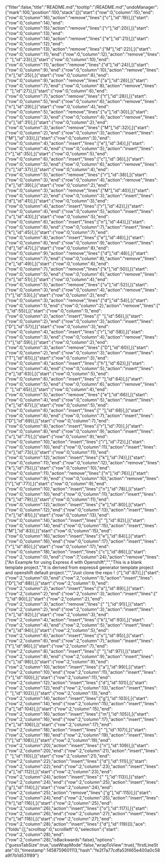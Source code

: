 {"filter":false,"title":"README.md","tooltip":"/README.md","undoManager":{"mark":100,"position":100,"stack":[[{"start":{"row":0,"column":15},"end":{"row":0,"column":16},"action":"remove","lines":["c"],"id":19}],[{"start":{"row":0,"column":14},"end":{"row":0,"column":15},"action":"remove","lines":["r"],"id":20}],[{"start":{"row":0,"column":13},"end":{"row":0,"column":14},"action":"remove","lines":["e"],"id":21}],[{"start":{"row":0,"column":12},"end":{"row":0,"column":13},"action":"remove","lines":["M"],"id":22}],[{"start":{"row":0,"column":11},"end":{"row":0,"column":12},"action":"remove","lines":[" "],"id":23}],[{"start":{"row":0,"column":10},"end":{"row":0,"column":11},"action":"remove","lines":["d"],"id":24}],[{"start":{"row":0,"column":9},"end":{"row":0,"column":10},"action":"remove","lines":["n"],"id":25}],[{"start":{"row":0,"column":8},"end":{"row":0,"column":9},"action":"remove","lines":["a"],"id":26}],[{"start":{"row":0,"column":7},"end":{"row":0,"column":8},"action":"remove","lines":[" "],"id":27}],[{"start":{"row":0,"column":6},"end":{"row":0,"column":7},"action":"remove","lines":["t"],"id":28}],[{"start":{"row":0,"column":5},"end":{"row":0,"column":6},"action":"remove","lines":["n"],"id":29}],[{"start":{"row":0,"column":4},"end":{"row":0,"column":5},"action":"remove","lines":["u"],"id":30}],[{"start":{"row":0,"column":3},"end":{"row":0,"column":4},"action":"remove","lines":["o"],"id":31}],[{"start":{"row":0,"column":2},"end":{"row":0,"column":3},"action":"remove","lines":["M"],"id":32}],[{"start":{"row":0,"column":2},"end":{"row":0,"column":3},"action":"insert","lines":["M"],"id":33}],[{"start":{"row":0,"column":3},"end":{"row":0,"column":4},"action":"insert","lines":["e"],"id":34}],[{"start":{"row":0,"column":4},"end":{"row":0,"column":5},"action":"insert","lines":["r"],"id":35}],[{"start":{"row":0,"column":5},"end":{"row":0,"column":6},"action":"insert","lines":["c"],"id":36}],[{"start":{"row":0,"column":5},"end":{"row":0,"column":6},"action":"remove","lines":["c"],"id":37}],[{"start":{"row":0,"column":4},"end":{"row":0,"column":5},"action":"remove","lines":["r"],"id":38}],[{"start":{"row":0,"column":3},"end":{"row":0,"column":4},"action":"remove","lines":["e"],"id":39}],[{"start":{"row":0,"column":2},"end":{"row":0,"column":3},"action":"remove","lines":["M"],"id":40}],[{"start":{"row":0,"column":2},"end":{"row":0,"column":3},"action":"insert","lines":["d"],"id":41}],[{"start":{"row":0,"column":3},"end":{"row":0,"column":4},"action":"insert","lines":["r"],"id":42}],[{"start":{"row":0,"column":4},"end":{"row":0,"column":5},"action":"insert","lines":["u"],"id":43}],[{"start":{"row":0,"column":5},"end":{"row":0,"column":6},"action":"insert","lines":["n"],"id":44}],[{"start":{"row":0,"column":6},"end":{"row":0,"column":7},"action":"insert","lines":["k"],"id":45}],[{"start":{"row":0,"column":7},"end":{"row":0,"column":8},"action":"insert","lines":["e"],"id":46}],[{"start":{"row":0,"column":8},"end":{"row":0,"column":9},"action":"insert","lines":["d"],"id":47}],[{"start":{"row":0,"column":8},"end":{"row":0,"column":9},"action":"remove","lines":["d"],"id":48}],[{"start":{"row":0,"column":7},"end":{"row":0,"column":8},"action":"remove","lines":["e"],"id":49}],[{"start":{"row":0,"column":6},"end":{"row":0,"column":7},"action":"remove","lines":["k"],"id":50}],[{"start":{"row":0,"column":5},"end":{"row":0,"column":6},"action":"remove","lines":["n"],"id":51}],[{"start":{"row":0,"column":4},"end":{"row":0,"column":5},"action":"remove","lines":["u"],"id":52}],[{"start":{"row":0,"column":3},"end":{"row":0,"column":4},"action":"remove","lines":["r"],"id":53}],[{"start":{"row":0,"column":2},"end":{"row":0,"column":3},"action":"remove","lines":["d"],"id":54}],[{"start":{"row":0,"column":1},"end":{"row":0,"column":2},"action":"remove","lines":[" "],"id":55}],[{"start":{"row":0,"column":1},"end":{"row":0,"column":2},"action":"insert","lines":[" "],"id":56}],[{"start":{"row":0,"column":2},"end":{"row":0,"column":3},"action":"insert","lines":["D"],"id":57}],[{"start":{"row":0,"column":3},"end":{"row":0,"column":4},"action":"insert","lines":["r"],"id":58}],[{"start":{"row":0,"column":3},"end":{"row":0,"column":4},"action":"remove","lines":["r"],"id":59}],[{"start":{"row":0,"column":2},"end":{"row":0,"column":3},"action":"remove","lines":["D"],"id":60}],[{"start":{"row":0,"column":2},"end":{"row":0,"column":3},"action":"insert","lines":["T"],"id":61}],[{"start":{"row":0,"column":3},"end":{"row":0,"column":4},"action":"insert","lines":["h"],"id":62}],[{"start":{"row":0,"column":4},"end":{"row":0,"column":5},"action":"insert","lines":["e"],"id":63}],[{"start":{"row":0,"column":5},"end":{"row":0,"column":6},"action":"insert","lines":[" "],"id":64}],[{"start":{"row":0,"column":5},"end":{"row":0,"column":6},"action":"remove","lines":[" "],"id":65}],[{"start":{"row":0,"column":4},"end":{"row":0,"column":5},"action":"remove","lines":["e"],"id":66}],[{"start":{"row":0,"column":4},"end":{"row":0,"column":5},"action":"insert","lines":["e"],"id":67}],[{"start":{"row":0,"column":5},"end":{"row":0,"column":6},"action":"insert","lines":[" "],"id":68}],[{"start":{"row":0,"column":6},"end":{"row":0,"column":7},"action":"insert","lines":["D"],"id":69}],[{"start":{"row":0,"column":7},"end":{"row":0,"column":8},"action":"insert","lines":["r"],"id":70}],[{"start":{"row":0,"column":8},"end":{"row":0,"column":9},"action":"insert","lines":["u"],"id":71}],[{"start":{"row":0,"column":9},"end":{"row":0,"column":10},"action":"insert","lines":["i"],"id":72}],[{"start":{"row":0,"column":10},"end":{"row":0,"column":11},"action":"insert","lines":["n"],"id":73}],[{"start":{"row":0,"column":11},"end":{"row":0,"column":12},"action":"insert","lines":["k"],"id":74}],[{"start":{"row":0,"column":11},"end":{"row":0,"column":12},"action":"remove","lines":["k"],"id":75}],[{"start":{"row":0,"column":10},"end":{"row":0,"column":11},"action":"remove","lines":["n"],"id":76}],[{"start":{"row":0,"column":9},"end":{"row":0,"column":10},"action":"remove","lines":["i"],"id":77}],[{"start":{"row":0,"column":9},"end":{"row":0,"column":10},"action":"insert","lines":["n"],"id":78}],[{"start":{"row":0,"column":10},"end":{"row":0,"column":11},"action":"insert","lines":["k"],"id":79}],[{"start":{"row":0,"column":11},"end":{"row":0,"column":12},"action":"insert","lines":["e"],"id":80}],[{"start":{"row":0,"column":12},"end":{"row":0,"column":13},"action":"insert","lines":["n"],"id":81}],[{"start":{"row":0,"column":13},"end":{"row":0,"column":14},"action":"insert","lines":[" "],"id":82}],[{"start":{"row":0,"column":14},"end":{"row":0,"column":15},"action":"insert","lines":["M"],"id":83}],[{"start":{"row":0,"column":15},"end":{"row":0,"column":16},"action":"insert","lines":["e"],"id":84}],[{"start":{"row":0,"column":16},"end":{"row":0,"column":17},"action":"insert","lines":["r"],"id":85}],[{"start":{"row":0,"column":17},"end":{"row":0,"column":18},"action":"insert","lines":["c"],"id":86}],[{"start":{"row":2,"column":0},"end":{"row":7,"column":24},"action":"remove","lines":["An Example for using Express 4 with Openshift","","This is a blank template project.","It is derived from express4 generator template project and openshift default project.","","Just clone the repo ! :)"],"id":87}],[{"start":{"row":2,"column":0},"end":{"row":2,"column":1},"action":"insert","lines":["D"],"id":88}],[{"start":{"row":2,"column":1},"end":{"row":2,"column":2},"action":"insert","lines":["a"],"id":89}],[{"start":{"row":2,"column":2},"end":{"row":2,"column":3},"action":"insert","lines":[" "],"id":90}],[{"start":{"row":2,"column":2},"end":{"row":2,"column":3},"action":"remove","lines":[" "],"id":91}],[{"start":{"row":2,"column":2},"end":{"row":2,"column":3},"action":"insert","lines":["n"],"id":92}],[{"start":{"row":2,"column":3},"end":{"row":2,"column":4},"action":"insert","lines":["k"],"id":93}],[{"start":{"row":2,"column":4},"end":{"row":2,"column":5},"action":"insert","lines":["e"],"id":94}],[{"start":{"row":2,"column":5},"end":{"row":2,"column":6},"action":"insert","lines":["s"],"id":95}],[{"start":{"row":2,"column":6},"end":{"row":2,"column":7},"action":"insert","lines":["t"],"id":96}],[{"start":{"row":2,"column":7},"end":{"row":2,"column":8},"action":"insert","lines":[" "],"id":97}],[{"start":{"row":2,"column":8},"end":{"row":2,"column":9},"action":"insert","lines":["c"],"id":98}],[{"start":{"row":2,"column":9},"end":{"row":2,"column":10},"action":"insert","lines":["a"],"id":99}],[{"start":{"row":2,"column":10},"end":{"row":2,"column":11},"action":"insert","lines":["r"],"id":100}],[{"start":{"row":2,"column":11},"end":{"row":2,"column":12},"action":"insert","lines":["d"],"id":101}],[{"start":{"row":2,"column":12},"end":{"row":2,"column":13},"action":"insert","lines":[" "],"id":102}],[{"start":{"row":2,"column":13},"end":{"row":2,"column":14},"action":"insert","lines":["g"],"id":103}],[{"start":{"row":2,"column":14},"end":{"row":2,"column":15},"action":"insert","lines":["a"],"id":104}],[{"start":{"row":2,"column":15},"end":{"row":2,"column":16},"action":"insert","lines":["m"],"id":105}],[{"start":{"row":2,"column":16},"end":{"row":2,"column":17},"action":"insert","lines":["e"],"id":106}],[{"start":{"row":2,"column":17},"end":{"row":2,"column":18},"action":"insert","lines":[" "],"id":107}],[{"start":{"row":2,"column":18},"end":{"row":2,"column":19},"action":"insert","lines":["i"],"id":108}],[{"start":{"row":2,"column":19},"end":{"row":2,"column":20},"action":"insert","lines":["n"],"id":109}],[{"start":{"row":2,"column":20},"end":{"row":2,"column":21},"action":"insert","lines":[" "],"id":110}],[{"start":{"row":2,"column":21},"end":{"row":2,"column":22},"action":"insert","lines":["d"],"id":111}],[{"start":{"row":2,"column":22},"end":{"row":2,"column":23},"action":"insert","lines":["a"],"id":112}],[{"start":{"row":2,"column":23},"end":{"row":2,"column":24},"action":"insert","lines":[" "],"id":113}],[{"start":{"row":2,"column":24},"end":{"row":2,"column":25},"action":"insert","lines":["g"],"id":114}],[{"start":{"row":2,"column":24},"end":{"row":2,"column":25},"action":"remove","lines":["g"],"id":115}],[{"start":{"row":2,"column":24},"end":{"row":2,"column":25},"action":"insert","lines":["h"],"id":116}],[{"start":{"row":2,"column":25},"end":{"row":2,"column":26},"action":"insert","lines":["o"],"id":117}],[{"start":{"row":2,"column":26},"end":{"row":2,"column":27},"action":"insert","lines":["o"],"id":118}],[{"start":{"row":2,"column":27},"end":{"row":2,"column":28},"action":"insert","lines":["d"],"id":119}]]},"ace":{"folds":[],"scrolltop":0,"scrollleft":0,"selection":{"start":{"row":2,"column":28},"end":{"row":2,"column":28},"isBackwards":false},"options":{"guessTabSize":true,"useWrapMode":false,"wrapToView":true},"firstLineState":0},"timestamp":1458759601113,"hash":"fe2f7a77cdfa53f465e400a0c58a9f7b1d531f89"}